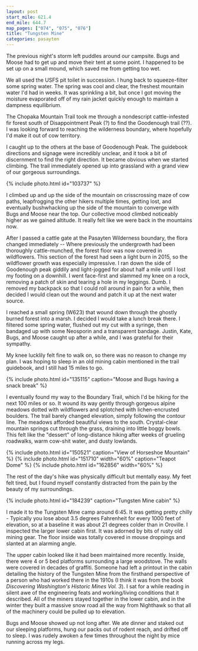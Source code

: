 ```yaml
---
layout: post
start_mile: 621.4
end_mile: 644.7
map_pages: ["074", "075", "076"]
title: "Tungsten Mine"
categories: pasayten
---
```


The previous night's storm left puddles around our campsite. Bugs and Moose had
to get up and move their tent at some point. I happened to be set up on a small
mound, which saved me from getting too wet.

We all used the USFS pit toilet in succession. I hung back to squeeze-filter
some spring water. The spring was cool and clear, the freshest mountain water
I'd had in weeks. It was sprinkling a bit, but once I got moving the moisture
evaporated off of my rain jacket quickly enough to maintain a dampness
equilibrium.

The Chopaka Mountain Trail took me through a nondescript cattle-infested fir
forest south of Disappointment Peak (?) to find the Goodenough trail (??). I was looking
forward to reaching the wilderness boundary, where hopefully I'd make it out
of cow territory.

I caught up to the others at the base of Goodenough Peak. The guidebook
directions and signage were incredibly unclear, and it took a bit of discernment
to find the right direction. It became obvious when we started climbing. The
trail immediately opened up into grassland with a grand view of our
gorgeous surroundings.

{% include photo.html id="103737" %}

I climbed up and up the side of the mountain on crisscrossing maze of cow paths,
leapfrogging the other hikers multiple times, getting lost, and eventually
bushwhacking up the side of the mountain to converge with Bugs and Moose near
the top. Our collective mood climbed noticeably higher as we gained altitude.
It really felt like we were back in the mountains now.

After I passed a cattle gate at the Pasayten Wilderness boundary, the flora
changed immediately -- Where previously the undergrowth had been thoroughly
cattle-munched, the forest floor was now covered in wildflowers. This section of
the forest had seen a light burn in 2015, so the wildflower growth was
especially impressive. I ran down the side of Goodenough peak giddily and
light-jogged for about half a mile until I lost my footing on a downhill. I went
face-first and slammed my knee on a rock, removing a patch of skin and tearing a
hole in my leggings. Dumb. I removed my backpack so that I could roll around in
pain for a while, then decided I would clean out the wound and patch it up at
the next water source.

I reached a small spring (W623) that wound down through the ghostly burned
forest into a marsh. I decided I would take a lunch break there. I filtered
some spring water, flushed out my cut with a syringe, then bandaged up with some
Neosporin and a transparent bandage. Justin, Kate, Bugs, and Moose caught up
after a while, and I was grateful for their sympathy.

My knee lucklily felt fine to walk on, so there was no reason to change my plan.
I was hoping to sleep in an old mining cabin mentioned in the trail guidebook,
and I still had 15 miles to go.

{% include photo.html id="135115" caption="Moose and Bugs having a snack break" %}

I eventually found my way to the Boundary Trail, which I'd be hiking for the
next 100 miles or so. It wound its way gently through gorgeous alpine meadows
dotted with wildflowers and splotched with lichen-encrusted boulders. The trail
barely changed elevation, simply following the contour line. The meadows
afforded beautiful views to the south. Crystal-clear mountain springs cut
through the grass, draining into little boggy bowls. This felt like the
"dessert" of long-distance hiking after weeks of grueling roadwalks, warm
cow-shit water, and dusty lowlands.

{% include photo.html id="150521" caption="View of Horseshoe Mountain" %}
{% include photo.html id="151710" width="60%" caption="Teapot Dome" %}
{% include photo.html id="162856" width="60%" %}

The rest of the day's hike was physically difficult but mentally easy. My feet
felt tired, but I found myself constantly distracted from the pain by the beauty
of my surroundings.

{% include photo.html id="184239" caption="Tungsten Mine cabin" %}

I made it to the Tungsten Mine camp around 6:45. It was getting pretty chilly -
Typically you lose about 3.5 degrees Fahrenheit for every 1000 feet of
elevation, so at a baseline it was about 21 degrees colder than in Oroville. I
inspected the larger lower cabin first. It was adorned by bits of rusty old
mining gear. The floor inside was totally covered in mouse droppings and slanted
at an alarming angle.

The upper cabin looked like it had been maintained more recently. Inside, there
were 4 or 5 bed platforms surrounding a large woodstove.  The walls were covered
in decades of graffiti. Someone had left a printout in the cabin detailing the
history of the Tungsten Mine from the firsthand perspective of a person who had
worked there in the 1910s (I think it was from the book *Discovering
Washington's Historic Mines Vol. 3*). I sat for a while reading in silent awe of
the engineering feats and working/living conditions that it described. All of
the miners stayed together in the lower cabin, and in the winter they built a
massive snow road all the way from Nighthawk so that all of the machinery could
be pulled up to elevation.

Bugs and Moose showed up not long after. We ate dinner and staked out our
sleeping platforms, hung our packs out of rodent reach, and drifted off to
sleep. I was rudely awoken a few times throughout the night by mice running
across my legs.
